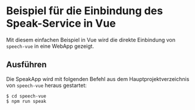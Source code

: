 # Beispiel für die Einbindung des Speak-Service in Vue

Mit diesem einfachen Beispiel in Vue wird die direkte Einbindung von `speech-vue` in eine WebApp gezeigt.


## Ausführen

Die SpeakApp wird mit folgenden Befehl aus dem Hauptprojektverzeichnis von `speech-vue` heraus gestartet:

    $ cd speech-vue
    $ npm run speak
